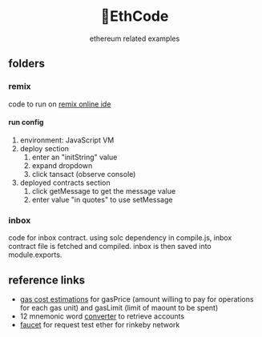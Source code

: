 # <center>:page_facing_up:EthCode</center>

<center>ethereum related examples</center>

## folders

### remix

code to run on [remix online ide](http://remix.ethereum.org)

#### run config

1. environment: JavaScript VM
2. deploy section
   1. enter an "initString" value
   2. expand dropdown
   3. click tansact (observe console)
3. deployed contracts section
   1. click getMessage to get the message value
   2. enter value "in quotes" to use setMessage

### inbox

code for inbox contract. using solc dependency in compile.js, inbox contract file is fetched and compiled. inbox is then saved into module.exports.

## reference links

- [gas cost estimations](https://docs.google.com/spreadsheets/d/1n6mRqkBz3iWcOlRem_mO09GtSKEKrAsfO7Frgx18pNU/edit) for gasPrice (amount willing to pay for operations for each gas unit) and gasLimit (limit of maount to be spent)
- 12 mnemonic word [converter](https://iancoleman.io/bip39/) to retrieve accounts
- [faucet](https://faucet.rinkeby.io/) for request test ether for rinkeby network